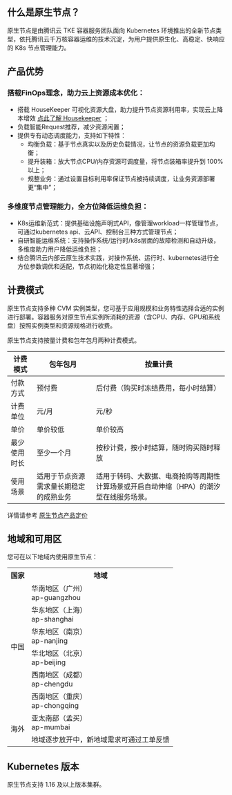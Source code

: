 
## 什么是原生节点？
原生节点是由腾讯云 TKE 容器服务团队面向 Kubernetes 环境推出的全新节点类型，依托腾讯云千万核容器运维的技术沉淀，为用户提供原生化、高稳定、快响应的 K8s 节点管理能力。

 
## 产品优势

### 搭载FinOps理念，助力云上资源成本优化：
- 搭载 HouseKeeper 可视化资源大盘，助力提升节点资源利用率，实现云上降本增效 [点此了解 Housekeeper]() ；
- 负载智能Request推荐，减少资源闲置；
- 提供专有动态调度能力，支持如下特性：
	- 均衡负载：基于节点真实以及历史负载情况，让节点的资源负载更加均衡；
	- 提升装箱：放大节点CPU/内存资源可调度量，将节点装箱率提升到 100% 以上；
	- 规整业务：通过设置目标利用率保证节点被持续调度，让业务资源部署更“集中”；


### 多维度节点管理能力，全方位降低运维负担：
- K8s运维新范式：提供基础设施声明式API，像管理workload一样管理节点，可通过kubernetes api、云API、控制台三种方式管理节点；
- 自研智能运维系统：支持操作系统/运行时/k8s层面的故障检测和自动升级，多维度助力用户降低运维负担；
- 结合腾讯云内部云原生技术实践，对操作系统、运行时、kubernetes进行全方位参数调优和适配，节点初始化稳定性显著增强；


## 计费模式

原生节点支持多种 CVM 实例类型，您可基于应用规模和业务特性选择合适的实例进行部署。容器服务对原生节点实例所消耗的资源（含CPU、内存、GPU和系统盘）按照实例类型和资源规格进行收费。

原生节点支持按量计费和包年包月两种计费模式。

| **计费模式** | **包年包月**                                   | **按量计费**                                                 |
| -------- | ---------------------------------------------- | ------------------------------------------------------------ |
| 付款方式 | 预付费 | 后付费（购买时冻结费用，每小时结算）      |
| 计费单位 | 元/月 | 元/秒 |
| 单价 | 单价较低 | 单价较高 |
| 最少使用时长 | 至少一个月 | 按秒计费，按小时结算，随时购买随时释放 |
| 使用场景 | 适用于节点资源需求量长期稳定的成熟业务 | 适用于转码、大数据、电商抢购等周期性计算场景或开启自动伸缩（HPA）的潮汐型在线服务场景。 |

详情请参考 [原生节点产品定价]()



## 地域和可用区
您可在以下地域内使用原生节点：


<table class="table-striped">
<tbody>
	<tr>
		<th>国家</th>
		<th>地域</th>
	</tr>
	<tr>
		<td rowspan="6">中国</td>
		<td>华南地区（广州）<br> ap-guangzhou</td>
	</tr>
	<tr>
		<td>华东地区（上海）<br> ap-shanghai</td>
	</tr>
	<tr>
		<td>华东地区（南京）<br> ap-nanjing</td>
	</tr>
	<tr>
		<td>华北地区（北京）<br> ap-beijing</td>
	</tr>
	<tr>
		<td>西南地区（成都）<br> ap-chengdu</td>
	</tr>
	<tr>
		<td>西南地区（重庆）<br>ap-chongqing</td>
	</tr>
		<tr>
		<td rowspan="6">海外</td>
		<td>亚太南部（孟买）<br> ap-mumbai</td>
	</tr>
		<tr>
		<td>地域逐步放开中，新地域需求可通过工单反馈</td>
	</tr>
</tbody>
</table>	


## Kubernetes 版本
原生节点支持 1.16 及以上版本集群。






